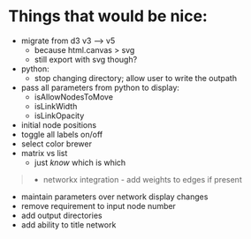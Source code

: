 # Things that would be nice:
- migrate from d3 v3 --> v5
    - because html.canvas > svg
    - still export with svg though?
- python:
    - stop changing directory; allow user to write the outpath
- pass all parameters from python to display:
    - isAllowNodesToMove
    - isLinkWidth
    - isLinkOpacity
- initial node positions
- toggle all labels on/off
- select color brewer
- matrix vs list
    - just _know_ which is which
> - networkx integration
    - add weights to edges if present
- maintain parameters over network display changes
- remove requirement to input node number
- add output directories
- add ability to title network
